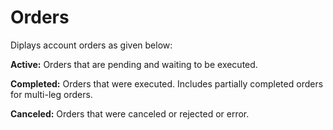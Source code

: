 # **Orders**

Diplays account orders as given below:

**Active:** Orders that are pending and waiting to be executed.

**Completed:** Orders that were executed. Includes partially completed orders for multi-leg orders.

**Canceled:** Orders that were canceled or rejected or error.
